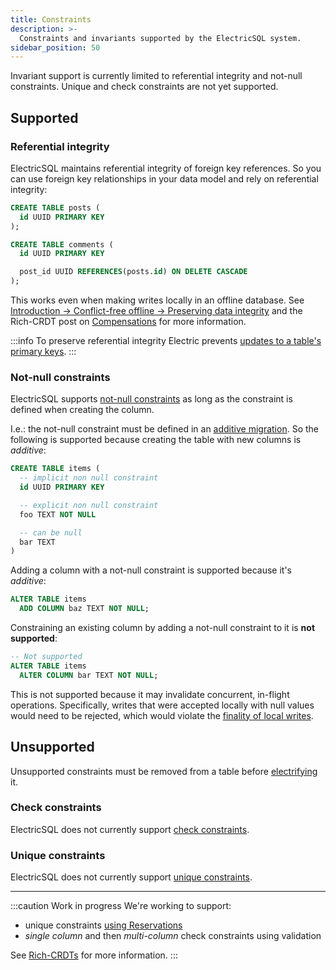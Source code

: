 ```yaml
---
title: Constraints
description: >-
  Constraints and invariants supported by the ElectricSQL system.
sidebar_position: 50
---
```


Invariant support is currently limited to referential integrity and not-null constraints. Unique and check constraints are not yet supported.

## Supported

### Referential integrity

ElectricSQL maintains referential integrity of foreign key references. So you can use foreign key relationships in your data model and rely on referential integrity:

```sql
CREATE TABLE posts (
  id UUID PRIMARY KEY
);

CREATE TABLE comments (
  id UUID PRIMARY KEY

  post_id UUID REFERENCES(posts.id) ON DELETE CASCADE
);
```

This works even when making writes locally in an offline database. See [Introduction -> Conflict-free offline -> Preserving data integrity](../../intro/offline.md#preserving-data-integrity) and the Rich-CRDT post on [Compensations](/blog/2022/05/03/introducing-rich-crdts#compensations) for more information.

:::info
To preserve referential integrity Electric prevents [updates to a table's primary keys](./validation.md#immutable-primary-keys).
:::

### Not-null constraints

ElectricSQL supports [not-null constraints](https://www.postgresql.org/docs/current/ddl-constraints.html#id-1.5.4.6.6) as long as the constraint is defined when creating the column.

I.e.: the not-null constraint must be defined in an [additive migration](./migrations.md#limitations). So the following is supported because creating the table with new columns is *additive*:

```sql
CREATE TABLE items (
  -- implicit non null constraint
  id UUID PRIMARY KEY

  -- explicit non null constraint
  foo TEXT NOT NULL

  -- can be null
  bar TEXT
)
```

Adding a column with a not-null constraint is supported because it's *additive*:

```sql
ALTER TABLE items
  ADD COLUMN baz TEXT NOT NULL;
```

Constraining an existing column by adding a not-null constraint to it is **not supported**:

```sql
-- Not supported
ALTER TABLE items
  ALTER COLUMN bar TEXT NOT NULL;
```

This is not supported because it may invalidate concurrent, in-flight operations. Specifically, writes that were accepted locally with null values would need to be rejected, which would violate the [finality of local writes](../../reference/architecture.md#local-writes).

## Unsupported

Unsupported constraints must be removed from a table before [electrifying](./electrification.md) it.

### Check constraints

ElectricSQL does not currently support [check constraints](https://www.postgresql.org/docs/current/ddl-constraints.html#DDL-CONSTRAINTS-CHECK-CONSTRAINTS).

### Unique constraints

ElectricSQL does not currently support [unique constraints](https://www.postgresql.org/docs/current/ddl-constraints.html#DDL-CONSTRAINTS-UNIQUE-CONSTRAINTS).

<hr className="doc-divider" />

:::caution Work in progress
We're working to support:

- unique constraints [using Reservations](/blog/2022/05/03/introducing-rich-crdts#reservations)
- *single column* and then *multi-column* check constraints using validation

See [Rich-CRDTs](/blog/2022/05/03/introducing-rich-crdts) for more information.
:::